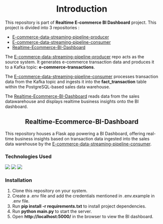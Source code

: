 <h1 align="center">Introduction</h1>

<p>This repository is part of <b>Realtime E-commerce BI Dashboard</b> project. This project is divided into 3 repositories :</p>

<ul>
<li><a href="https://github.com/vaibhavnikas/E-commerce-data-streaming-pipeline-producer">E-commerce-data-streaming-pipeline-producer</a></li>
<li><a href="https://github.com/vaibhavnikas/E-commerce-data-streaming-pipeline-consumer">E-commerce-data-streaming-pipeline-consumer</a></li>
<li><a href="https://github.com/vaibhavnikas/Realtime-Ecommerce-BI-Dashboard">Realtime-Ecommerce-BI-Dashboard</a></li>
</ul>

<p>The <a href="https://github.com/vaibhavnikas/E-commerce-data-streaming-pipeline-producer">E-commerce-data-streaming-pipeline-producer</a> repo acts as the source system. It generates e-commerce transaction data and produces it to a Kafka topic: <b>e-commerce-transactions</b>.</p>
<p>The <a href="https://github.com/vaibhavnikas/E-commerce-data-streaming-pipeline-consumer">E-commerce-data-streaming-pipeline-consumer</a> processes transaction data from the Kafka topic and ingests it into the <b>fact_transaction</b> table within the PostgreSQL-based sales data warehouse.</p>
<p>The <a href="https://github.com/vaibhavnikas/Realtime-Ecommerce-BI-Dashboard">Realtime-Ecommerce-BI-Dashboard</a> reads data from the sales datawarehouse and displays realtime business insights onto the BI dashboard.</p>

<h2 align="center">Realtime-Ecommerce-BI-Dashboard</h2>
<p>This repository houses a Flask app powering a BI Dashboard, offering real-time business insights based on transaction data ingested into the sales data warehouse by the <a href="https://github.com/vaibhavnikas/E-commerce-data-streaming-pipeline-consumer">E-commerce-data-streaming-pipeline-consumer</a>.</p>


<h3>Technologies Used</h3>
<img src="https://img.shields.io/badge/Python-FFD43B?style=for-the-badge&logo=python&logoColor=blue">
<img src="https://img.shields.io/badge/Flask-000000?style=for-the-badge&logo=flask&logoColor=white">
<img src="https://img.shields.io/badge/PostgreSQL-316192?style=for-the-badge&logo=postgresql&logoColor=white">

<h3>Installation</h3>
<ol>
<li>Clone this repository on your system.</li>
<li>Create a .env file and add the credentials mentioned in .env.example in .env file.</li>
<li>Run <b>pip install -r requirements.txt</b> to install project dependencies.</li>
<li>Run <b>python main.py</b> to start the server.</li>
<li>Open <b>http://localhost:5000/</b> in the browser to view the BI dashboard.</li>
</ol>